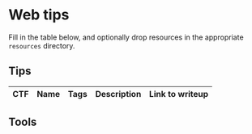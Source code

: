 # Web tips

Fill in the table below, and optionally drop resources in the appropriate `resources` directory.

## Tips

CTF | Name | Tags | Description | Link to writeup
--- | ---- | ---- | ----------- | ---------------

## Tools